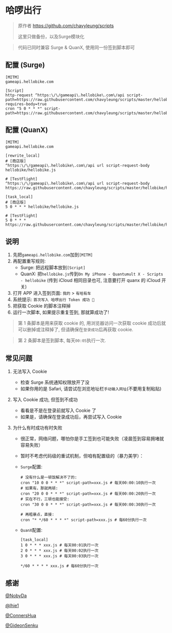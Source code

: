 # 哈啰出行

> 原作者  https://github.com/chavyleung/scripts
>
> 这里只做备份，以及Surge模块化

> 代码已同时兼容 Surge & QuanX, 使用同一份签到脚本即可

## 配置 (Surge)

```properties
[MITM]
gameapi.hellobike.com

[Script]
http-request ^https:\/\/gameapi\.hellobike\.com\/api script-path=https://raw.githubusercontent.com/chavyleung/scripts/master/hellobike/hellobike.js, requires-body=true
cron "5 0 * * *" script-path=https://raw.githubusercontent.com/chavyleung/scripts/master/hellobike/hellobike.js
```

## 配置 (QuanX)

```properties
[MITM]
gameapi.hellobike.com

[rewrite_local]
# [商店版]
^https:\/\/gameapi\.hellobike\.com\/api url script-request-body hellobike/hellobike.js

# [TestFlight]
^https:\/\/gameapi\.hellobike\.com\/api url script-request-body https://raw.githubusercontent.com/chavyleung/scripts/master/hellobike/hellobike.js

[task_local]
# [商店版]
5 0 * * * hellobike/hellobike.js

# [TestFlight]
5 0 * * * https://raw.githubusercontent.com/chavyleung/scripts/master/hellobike/hellobike.js
```

## 说明

1. 先把`gameapi.hellobike.com`加到`[MITM]`
2. 再配置重写规则:
   - Surge: 把远程脚本放到`[Script]`
   - QuanX: 把`hellobike.js`传到`On My iPhone - Quantumult X - Scripts - hellobike` (传到 iCloud 相同目录也可, 注意要打开 quanx 的 iCloud 开关)
3. 打开 APP 进入签到页面:  `我的` > `有哈有车`
4. 系统提示: `首次写入 哈啰出行 Token 成功 🎉`
5. 把获取 Cookie 的脚本注释掉
6. 运行一次脚本, 如果提示重复签到, 那就算成功了!

> 第 1 条脚本是用来获取 cookie 的, 用浏览器访问一次获取 cookie 成功后就可以删掉或注释掉了, 但请确保在`登录成功`后再获取 cookie.

> 第 2 条脚本是签到脚本, 每天`00:05`执行一次.

## 常见问题

1. 无法写入 Cookie

   - 检查 Surge 系统通知权限放开了没
   - 如果你用的是 Safari, 请尝试在浏览地址栏`手动输入网址`(不要用复制粘贴)

2. 写入 Cookie 成功, 但签到不成功

   - 看看是不是在登录前就写入 Cookie 了
   - 如果是，请确保在登录成功后，再尝试写入 Cookie

3. 为什么有时成功有时失败

   - 很正常，网络问题，哪怕你是手工签到也可能失败（凌晨签到容易拥堵就容易失败）
   - 暂时不考虑代码级的重试机制，但咱有配置级的（暴力美学）：

   - `Surge`配置:

     ```properties
     # 没有什么是一顿饭解决不了的:
     cron "10 0 0 * * *" script-path=xxx.js # 每天00:00:10执行一次
     # 如果有，那就两顿:
     cron "20 0 0 * * *" script-path=xxx.js # 每天00:00:20执行一次
     # 实在不行，三顿也能接受:
     cron "30 0 0 * * *" script-path=xxx.js # 每天00:00:30执行一次

     # 再粗暴点，直接:
     cron "* */60 * * * *" script-path=xxx.js # 每60分执行一次
     ```

   - `QuanX`配置:

     ```properties
     [task_local]
     1 0 * * * xxx.js # 每天00:01执行一次
     2 0 * * * xxx.js # 每天00:02执行一次
     3 0 * * * xxx.js # 每天00:03执行一次

     */60 * * * * xxx.js # 每60分执行一次
     ```

## 感谢

[@NobyDa](https://github.com/NobyDa)

[@lhie1](https://github.com/lhie1)

[@ConnersHua](https://github.com/ConnersHua)

[@GideonSenku](https://github.com/GideonSenku)
